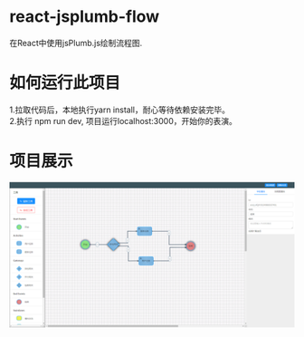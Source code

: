 # react-jsplumb-flow

在React中使用jsPlumb.js绘制流程图.

# 如何运行此项目

1.拉取代码后，本地执行yarn install，耐心等待依赖安装完毕。<br>
2.执行 npm run dev, 项目运行localhost:3000，开始你的表演。

# 项目展示
![avatar](/src/static/img/1111.png)
